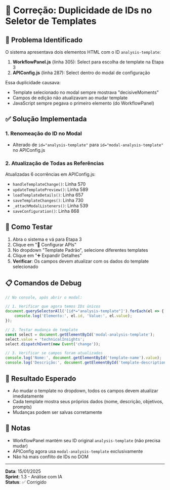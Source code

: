 # 🔧 Correção: Duplicidade de IDs no Seletor de Templates

## 🐛 Problema Identificado

O sistema apresentava dois elementos HTML com o ID `analysis-template`:

1. **WorkflowPanel.js** (linha 305): Select para escolha de template na Etapa 3
2. **APIConfig.js** (linha 287): Select dentro do modal de configuração

Essa duplicidade causava:
- Template selecionado no modal sempre mostrava "decisiveMoments"
- Campos de edição não atualizavam ao mudar template
- JavaScript sempre pegava o primeiro elemento (do WorkflowPanel)

## ✅ Solução Implementada

### 1. Renomeação do ID no Modal
- Alterado de `id="analysis-template"` para `id="modal-analysis-template"` no APIConfig.js

### 2. Atualização de Todas as Referências
Atualizadas 6 ocorrências em APIConfig.js:
- `handleTemplateChange()`: Linha 570
- `updateTemplatePreview()`: Linha 589
- `loadTemplateDetails()`: Linha 657
- `saveTemplateChanges()`: Linha 730
- `_attachModalListeners()`: Linha 539
- `saveConfiguration()`: Linha 868

## 🧪 Como Testar

1. Abra o sistema e vá para Etapa 3
2. Clique em "🔧 Configurar APIs"
3. No dropdown "Template Padrão", selecione diferentes templates
4. Clique em "➕ Expandir Detalhes"
5. **Verificar**: Os campos devem atualizar com os dados do template selecionado

## 📋 Comandos de Debug

```javascript
// No console, após abrir o modal:

// 1. Verificar que agora temos IDs únicos
document.querySelectorAll('[id*="analysis-template"]').forEach(el => {
    console.log('Elemento:', el.id, 'Value:', el.value);
});

// 2. Testar mudança de template
const select = document.getElementById('modal-analysis-template');
select.value = 'technicalInsights';
select.dispatchEvent(new Event('change'));

// 3. Verificar se campos foram atualizados
console.log('Nome:', document.getElementById('template-name').value);
console.log('Descrição:', document.getElementById('template-description').value);
```

## 🎯 Resultado Esperado

- Ao mudar o template no dropdown, todos os campos devem atualizar imediatamente
- Cada template mostra seus próprios dados (nome, descrição, objetivos, prompts)
- Mudanças podem ser salvas corretamente

## 📝 Notas

- WorkflowPanel mantém seu ID original `analysis-template` (não precisa mudar)
- APIConfig agora usa `modal-analysis-template` exclusivamente
- Não há mais conflito de IDs no DOM

---

**Data**: 15/01/2025  
**Sprint**: 1.3 - Análise com IA  
**Status**: ✅ Corrigido